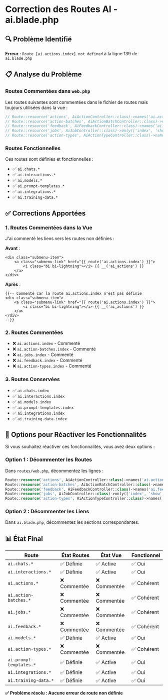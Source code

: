 # Correction des Routes AI - ai.blade.php

## 🔍 Problème Identifié
**Erreur** : `Route [ai.actions.index] not defined` à la ligne 139 de `ai.blade.php`

## 📋 Analyse du Problème

### Routes Commentées dans `web.php`
Les routes suivantes sont commentées dans le fichier de routes mais toujours utilisées dans la vue :
```php
// Route::resource('actions', AiActionController::class)->names('ai.actions');
// Route::resource('action-batches', AiActionBatchController::class)->names('ai.action-batches');
// Route::resource('feedback', AiFeedbackController::class)->names('ai.feedback');
// Route::resource('jobs', AiJobController::class)->only(['index', 'show', 'destroy', 'create'])->names('ai.jobs');
// Route::resource('action-types', AiActionTypeController::class)->names('ai.action-types');
```

### Routes Fonctionnelles
Ces routes sont définies et fonctionnelles :
- ✅ `ai.chats.*`
- ✅ `ai.interactions.*`
- ✅ `ai.models.*`
- ✅ `ai.prompt-templates.*`
- ✅ `ai.integrations.*`
- ✅ `ai.training-data.*`

## ✅ Corrections Apportées

### 1. Routes Commentées dans la Vue
J'ai commenté les liens vers les routes non définies :

**Avant** :
```blade
<div class="submenu-item">
    <a class="submenu-link" href="{{ route('ai.actions.index') }}">
        <i class="bi bi-lightning"></i> {{ __('ai_actions') }}
    </a>
</div>
```

**Après** :
```blade
{{-- Commenté car la route ai.actions.index n'est pas définie
<div class="submenu-item">
    <a class="submenu-link" href="{{ route('ai.actions.index') }}">
        <i class="bi bi-lightning"></i> {{ __('ai_actions') }}
    </a>
</div>
--}}
```

### 2. Routes Commentées
- ❌ `ai.actions.index` - Commenté
- ❌ `ai.action-batches.index` - Commenté  
- ❌ `ai.jobs.index` - Commenté
- ❌ `ai.feedback.index` - Commenté
- ❌ `ai.action-types.index` - Commenté

### 3. Routes Conservées
- ✅ `ai.chats.index`
- ✅ `ai.interactions.index`
- ✅ `ai.models.index`
- ✅ `ai.prompt-templates.index`
- ✅ `ai.integrations.index`
- ✅ `ai.training-data.index`

## 🔧 Options pour Réactiver les Fonctionnalités

Si vous souhaitez réactiver ces fonctionnalités, vous avez deux options :

### Option 1 : Décommenter les Routes
Dans `routes/web.php`, décommentez les lignes :
```php
Route::resource('actions', AiActionController::class)->names('ai.actions');
Route::resource('action-batches', AiActionBatchController::class)->names('ai.action-batches');
Route::resource('feedback', AiFeedbackController::class)->names('ai.feedback');
Route::resource('jobs', AiJobController::class)->only(['index', 'show', 'destroy', 'create'])->names('ai.jobs');
Route::resource('action-types', AiActionTypeController::class)->names('ai.action-types');
```

### Option 2 : Décommenter les Liens
Dans `ai.blade.php`, décommentez les sections correspondantes.

## 📊 État Final

| Route | État Routes | État Vue | Fonctionnel |
|-------|-------------|----------|-------------|
| `ai.chats.*` | ✅ Définie | ✅ Active | ✅ Oui |
| `ai.interactions.*` | ✅ Définie | ✅ Active | ✅ Oui |
| `ai.actions.*` | ❌ Commentée | ❌ Commentée | ✅ Cohérent |
| `ai.action-batches.*` | ❌ Commentée | ❌ Commentée | ✅ Cohérent |
| `ai.jobs.*` | ❌ Commentée | ❌ Commentée | ✅ Cohérent |
| `ai.feedback.*` | ❌ Commentée | ❌ Commentée | ✅ Cohérent |
| `ai.models.*` | ✅ Définie | ✅ Active | ✅ Oui |
| `ai.action-types.*` | ❌ Commentée | ❌ Commentée | ✅ Cohérent |
| `ai.prompt-templates.*` | ✅ Définie | ✅ Active | ✅ Oui |
| `ai.integrations.*` | ✅ Définie | ✅ Active | ✅ Oui |
| `ai.training-data.*` | ✅ Définie | ✅ Active | ✅ Oui |

**✅ Problème résolu : Aucune erreur de route non définie**
